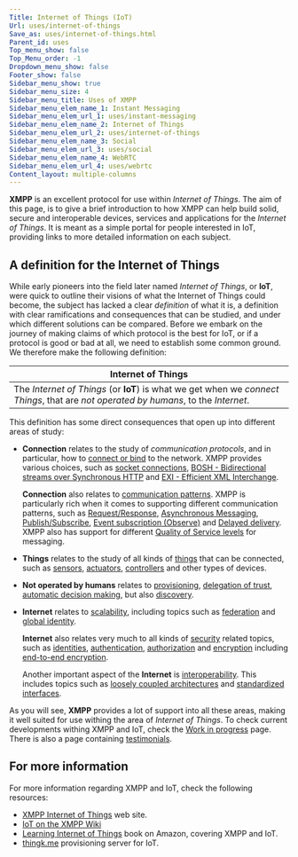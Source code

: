 ```yaml
---
Title: Internet of Things (IoT)
Url: uses/internet-of-things
Save_as: uses/internet-of-things.html
Parent_id: uses
Top_menu_show: false
Top_Menu_order: -1
Dropdown_menu_show: false
Footer_show: false
Sidebar_menu_show: true
Sidebar_menu_size: 4
Sidebar_menu_title: Uses of XMPP
Sidebar_menu_elem_name_1: Instant Messaging
Sidebar_menu_elem_url_1: uses/instant-messaging
Sidebar_menu_elem_name_2: Internet of Things
Sidebar_menu_elem_url_2: uses/internet-of-things
Sidebar_menu_elem_name_3: Social
Sidebar_menu_elem_url_3: uses/social
Sidebar_menu_elem_name_4: WebRTC
Sidebar_menu_elem_url_4: uses/webrtc
Content_layout: multiple-columns
---
```


**XMPP** is an excellent protocol for use within *Internet of Things*. The aim of this page, is to give a brief introduction to how XMPP can help build solid, secure and interoperable devices, services and applications for the *Internet of Things*. It is meant as a simple portal for people interested in IoT, providing links to more detailed information on each subject.


## A definition for the Internet of Things

While early pioneers into the field later named *Internet of Things*, or **IoT**, were quick to outline their visions of what the Internet of Things could become, the subject has lacked a clear *definition* of what it is, a definition with clear ramifications and consequences that can be studied, and under which different solutions can be compared. Before we embark on the journey of making claims of which protocol is the best for IoT, or if a protocol is good or bad at all, we need to establish some common ground. We therefore make the following definition:

| Internet of Things |
|--------------------|
|The *Internet of Things* (or **IoT**) is what we get when we *connect* *Things*, that are *not operated by humans*, to the *Internet*. |

This definition has some direct consequences that open up into different areas of study:

* **Connection** relates to the study of *communication protocols*, and in particular, how to [connect or bind](/uses/iot/bindings) to the network. XMPP provides various choices, such as [socket connections](/uses/iot/bindings#standard-xmpp-binding), [BOSH - Bidirectional streams over Synchronous HTTP](/uses/iot/bindings#bosh---bidirectional-streams-over-synchronous-http) and [EXI - Efficient XML Interchange](/uses/iot/bindings#exi---efficient-xml-interchange).

	**Connection** also relates to [communication patterns](/uses/iot/patterns). XMPP is particularly rich when it comes to supporting different communication patterns, such as [Request/Response](/uses/iot/patterns#requestresponse), [Asynchronous Messaging](/uses/iot/patterns#asynchronous-messaging), [Publish/Subscribe](/uses/iot/patterns#publishsubscribe), [Event subscription (Observe)](/uses/iot/patterns#event-subscription-observe) and [Delayed delivery](/uses/iot/patterns#delayed-delivery). XMPP also has support for different [Quality of Service levels](/uses/iot/patterns#quality-of-service) for messaging.

* **Things** relates to the study of all kinds of [things](/uses/iot/things) that can be connected, such as [sensors](/uses/iot/things#sensors), [actuators](/uses/iot/things#actuators), [controllers](/uses/iot/things#controllers) and other types of devices.

* **Not operated by humans** relates to [provisioning](/uses/iot/provisioning), [delegation of trust](/uses/iot/provisioning#delegation-of-trust), [automatic decision making](/uses/iot/provisioning#automatic-decision-making), but also [discovery](/uses/iot/provisioning#discovery).

* **Internet** relates to [scalability](/uses/iot/scalability), including topics such as [federation](/uses/iot/scalability#federation) and [global identity](/uses/iot/scalability#global-identity).

	**Internet** also relates very much to all kinds of [security](/uses/iot/security) related topics, such as [identities](/uses/iot/security#identity), [authentication](/uses/iot/security#authentication), [authorization](/uses/iot/security#authorization) and [encryption](/uses/iot/security#encryption) including [end-to-end encryption](/uses/iot/security#end-to-end-encryption).

	Another important aspect of the **Internet** is [interoperability](/uses/iot/interoperability). This includes topics such as [loosely coupled architectures](/uses/iot/interoperability#loosely-coupled-architectures) and [standardized interfaces](/uses/iot/interoperability#standard-interfaces).

As you will see, **XMPP** provides a lot of support into all these areas, making it well suited for use withing the area of *Internet of Things*. To check current developments withing XMPP and IoT, check the [Work in progress](/uses/iot/work-in-progress) page. There is also a page containing [testimonials](/uses/iot/testimonials).

## For more information

For more information regarding XMPP and IoT, check the following resources:

* [XMPP Internet of Things](http://www.xmpp-iot.org/) web site.
* [IoT on the XMPP Wiki](http://wiki.xmpp.org/web/Tech_pages/IoT_systems)
* [Learning Internet of Things](http://www.amazon.com/Learning-Internet-Things-Peter-Waher/dp/1783553537) book on Amazon, covering XMPP and IoT.
* [thingk.me](https://www.thingk.me/Provisioning/Api.xml) provisioning server for IoT.
